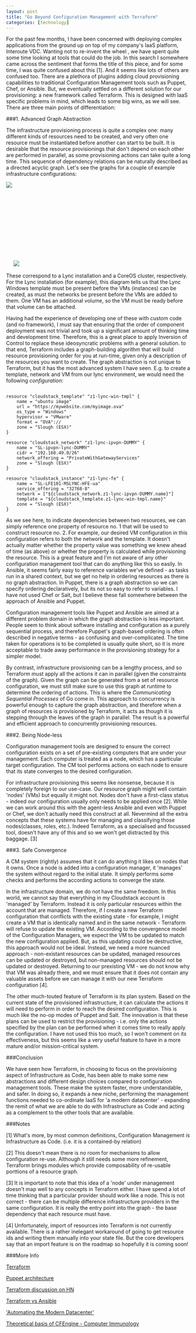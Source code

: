 ```yaml
---
layout: post
title: "Go Beyond Configuration Management with Terraform"
categories: [technology]
---
```


For the past few months, I have been concerned with deploying complex applications from the ground up on top of my company's IaaS platform, Interoute VDC. Wanting not to re-invent the wheel , we have spent quite some time looking at tools that could do the job. In this search I somewhere came across the sentiment that forms the title of this piece, and for some time, I was quite confused about this [1]. And it seems like lots of others are confused too. There are a plethora of plugins adding cloud provisioning capabilities to traditional Configuration Management tools such as Puppet, Chef, or Ansible. But, we eventually settled on a different solution for our provisioning: a new framework called Terraform. This is designed with IaaS specific problems in mind, which leads to some big wins, as we will see. There are three main points of differentiation:
 
<!--more--> 

###1. Advanced Graph Abstraction

The infrastructure provisioning process is quite a complex one: many different kinds of resources need to be created, and very often one resource must be instantiated before another can start to be built. It is desirable that the resource provisionings that don't depend on each other are performed in parallel, as some provisioning actions can take quite a long time. This sequence of dependency relations can be naturally described as a directed acyclic graph. Let's see the graphs for a couple of example infrastructure configurations:

<img src="{{site.url}}/img/lync-graph.png" style="min-height:230px"/>
<img src="{{site.url}}/img/cluster-coreos.png" style="max-height:230px"/>

These correspond to a Lync installation and a CoreOS cluster, respectively. For the Lync installation (for example), this diagram tells us that the Lync Windows template must be present before the VMs (instances) can be created, as must the networks be present before the VMs are added to them. One VM has an additional volume, so the VM must be ready before that volume can be attached.

Having had the experience of developing one of these with custom code (and no framework), I must say that ensuring that the order of component deployment was not trivial and took up a significant amount of thinking time and development time. Therefore, this is a great place to apply Inversion of Control to replace these ideosyncratic problems with a general solution. to that end, Terraform includes a graph-building algorithm that will build resource provisioning order for you at run-time, given only a description of the resources you want to create. The graph abstraction is not unique to Terraform, but it has the most advanced system I have seen. E.g. to create a template, network and VM from our lync environment, we would need the following <em>configuration</em>: 
<pre><code>
resource "cloudstack_template" "z1-lync-win-tmpl" {
    name = "ubuntu image"
    url = "https://mywebsite.com/myimage.ova"
    os_type = "Windows"
    hypervisor = "VMware"
    format = "OVA"://
    zone = "Slough (ESX)"
}

resource "cloudstack_network" "z1-lync-ipvpn-DUMMY" {
    name = "SL-ipvpn-lync-DUMMY"
    cidr = "192.168.49.0/26"
    network_offering = "PrivateWithGatewayServices"
    zone = "Slough (ESX)"
}

resource "cloudstack_instance" "z1-lync-fe" {
    name = "SL-LFE101-MSLYNC-HFE-ua"
    service_offering = "32768-8"
    network = ["${cloudstack_network.z1-lync-ipvpn-DUMMY.name}"]
    template = "${cloudstack_template.z1-lync-win-tmpl.name}"
    zone = "Slough (ESX)"
}
</code></pre>
As we see here, to indicate dependencies between two resources, we can simply reference one property of resource no. 1 that will be used to construct resource no. 2. For example, our desired VM configuration in this configuration refers to both the network and the template. It doesn't actually matter whether the property value was something we knew ahead of time (as above) or whether the property is calculated while provisioning the resource. This is a great feature and I'm not aware of any other configuration management tool that can do anything like this so easily. In Ansible, it seems fairly easy to reference variables we've defined - as tasks run in a shared context, but we get no help in ordering resources as there is no graph abstraction. In Puppet, there is a graph abstraction so we can specify ordering declaratively, but its not so easy to refer to variables. I have not used Chef or Salt, but I believe these fall somewhere between the approach of Ansible and Puppet. 

Configuration management tools like Puppet and Ansible are aimed at a different problem domain in which the graph abstraction is less important. People seem to think about software installing and configuration as a purely sequential process, and therefore Puppet's graph-based ordering is often described in negative terms - as confusing and over-complicated. The time taken for operations is to be completed is usually quite short, so it is more acceptable to trade away performance in the provisioning strategy for a simpler model. 

By contrast, infrastructure provisioning can be a lengthy process, and so Terraform must apply all the actions it can in parallel (given the constraints of the graph). Given the graph can be generated from a set of resource configuration, we must still make sure to use this graph at runtime to determine the ordering of actions. This is where the <em>Communicating Sequential Processes</em> of Go come in. This approach to concurrency is powerful enough to capture the graph abstraction, and therefore when a graph of resources is provisioned by Terraform, it acts as though it is stepping through the leaves of the graph in parallel. The result is a powerful and efficient approach to concurrently provisioning resources. 

###2. Being Node-less

Configuration management tools are designed to ensure the correct configuration exists on a set of pre-existing computers that are under your management. Each computer is treated as a node, which has a particular target configuration. The CM tool performs actions on each node to ensure that its state converges to the desired configuration.

For infrastructure provisioning this seems like nonsense, because it is completely foreign to our use-case. Our resource graph might well contain 'nodes' (VMs) but equally it might not. Nodes don't have a first-class status - indeed our configuration usually only needs to be applied once [2]. While we can work around this with the agent-less Ansible and even with Puppet or Chef, we don't actually need this construct at all. Nevermind all the extra concepts that these systems have for managing and classifying those nodes(classes, roles, etc.). Indeed Terraform, as a specialised and focussed tool, doesn't have any of this and so we won't get distracted by this baggage. [3]

###3. Safe Convergence

A CM system (rightly) assumes that it can do anything it likes on nodes that it owns. Once a node is added into a configuration manager, it 'manages' the system without regard to the initial state. It simply performs some checks and performs the according actions to converge the state. 

In the infrastructure domain, we do not have the same freedom. In this world, we cannot say that everything in my Cloudstack account is 'managed' by Terraform. Instead it is only particular resources within the account that are managed. Therefore, if I create a new Terraform configuration that conflicts with the existing state - for example, I might create a VM that is identically named and in the same network - Terraform will refuse to update the existing VM. According to the convergence model of the Configuration Managers, we expect the VM to be updated to match the new configuration applied. But, as this updating could be destructive, this approach would not be ideal. Instead, we need a more nuanced approach - non-existant resources can be updated, managed resources can be updated or destroyed, but non-managed resources should not be updated or destroyed. Returning to our prexisting VM - we do not know why that VM was already there, and we must ensure that it does not contain any valuable assets before we can manage it with our new Terraform configuration [4].

The other much-touted feature of Terraform is its plan system. Based on the current state of the provisioned infrastructure, it can calculate the actions it will need to perform in order to reach the desired configuration. This is much like the no-op modes of Puppet and Salt. The innovation is that these plans can be used to restrict the provisioning - i.e. only the actions specified by the plan can be performed when it comes time to really apply the configuration. I have not used this too much, so I won't comment on its effectiveness, but this seems like a very useful feature to have in a more mature and/or mission-critical system.

###Conclusion

We have seen how Terraform, in choosing to focus on the provisioning aspect of Infrastructure as Code, has been able to make some new abstractions and different design choices compared to configuration management tools. These make the system faster, more understandable, and safer. In doing so, it expands a new niche, performing the management functions needed to co-ordinate IaaS for 'a modern datacenter' - expanding the remit of what we are able to do with Infrastructure as Code and acting as a complement to the other tools that are available.

###Notes

[1] What's more, by most common definitions, Configuration Management <em>is</em> Infrastructure as Code. (i.e. it is a contained-by relation)

[2] This doesn't mean there is no room for mechanisms to allow configuration re-use. Although it still needs some more refinement, Terraform brings modules which provide composability of re-usable porttions of a resource graph.

[3] It is important to note that this idea of a 'node' under management doesn't map well to any concepts in Terraform either. I have spend a lot of time thinking that a particular provider should work like a node. This is not correct - there can be multiple difference infrastructure providers in the same configuration. It is really the entry point into the graph - the base dependency that each resource must have.

[4] Unfortunately, import of resources into Terraform is not currently available. There is a rather inelegant workaround of going to get resource ids and writing them manually into your state file. But the core developers say that an import feature is on the roadmap so hopefully it is coming soon!

###More Info

<a href='https://www.terraform.io/'>Terraform</a>

<a href='http://www.aosabook.org/en/puppet.html'>Puppet architecture</a>

<a href='https://news.ycombinator.com/item?id=8098496'>Terraform discussion on HN</a>

<a href='https://groups.google.com/forum/#!msg/terraform-tool/6Fxnl_bejX4/0O-d17UwhHcJ'>Terraform vs Ansible</a>

<a href='http://www.infoq.com/news/2015/05/hashimoto-modern-datacenter'>'Automating the Modern Datacenter'</a>

<a href='http://people.scs.carleton.ca/~soma/biosec/readings/burgess-immunology.pdf'>Theoretical basis of CFEngine - Computer Immunology</a>
